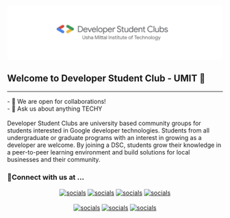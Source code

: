 <img src="https://github.com/dsc-umit/dsc-umit/blob/main/dsc.jfif" alt="dsc-banner"><br>
## Welcome to Developer Student Club - UMIT 🚀
<hr>
- 👯 We are open for collaborations!<br>
- 💬 Ask us about anything TECHY<br>
<br>
Developer Student Clubs are university based community groups for students interested in Google developer technologies. Students from all undergraduate or graduate programs with an interest in growing as a developer are welcome. By joining a DSC, students grow their knowledge in a peer-to-peer learning environment and build solutions for local businesses and their community.
<br>

### 🤗Connect with us at ...<br>
<p align="center"><a href="https://www.linkedin.com/company/dsc-umit" target="blank"><img align="center" src="https://img.shields.io/badge/LinkedIn-0077B5?style=for-the-badge&logo=linkedin&logoColor=white" alt="socials"/></a> <a href="http://www.gmail.com/" target="blank"><img align="center" src="https://img.shields.io/badge/dsc.umit@gmail.com-D14836?style=for-the-badge&logo=gmail&logoColor=white" alt="socials"/></a> <a href="https://www.instagram.com/dsc_umit/" target="blank"><img align="center" src="https://img.shields.io/badge/Instagram-E4405F?style=for-the-badge&logo=instagram&logoColor=white" alt="socials"/></a> <a href="https://twitter.com/DscUmit" target="blank"><img align="center" src="https://img.shields.io/badge/Twitter-1DA1F2?style=for-the-badge&logo=twitter&logoColor=white" alt="socials"/></a><br/><br/><a href="https://discord.gg/WxRDeAFxbu" target="blank"><img align="center" src="https://img.shields.io/badge/Discord-7289DA?style=for-the-badge&logo=discord&logoColor=white" alt="socials"/></a> <a href="https://medium.com/dsc-umit" target="blank"><img align="center" src="https://img.shields.io/badge/Medium-12100E?style=for-the-badge&logo=medium&logoColor=white" alt="socials"/></a> <a href="https://www.facebook.com/dsc.umit.3" target="blank"><img align="center" src="https://img.shields.io/badge/Facebook-1877F2?style=for-the-badge&logo=facebook&logoColor=white" alt="socials"/></a></p>

